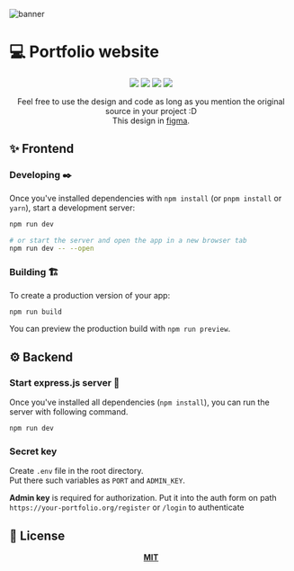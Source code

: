 ![banner](https://github.com/aegislash525/aegislash/assets/106997330/5a8b62b5-e4ed-4226-bba0-09c4b4363b57)

# 💻 Portfolio website

<div align="center">
<img src="https://img.shields.io/badge/NEXT.js-ea4848?logo=javascript&style=for-the-badge&logoColor=white"/>
<img src="https://img.shields.io/badge/svelte-orange?logo=svelte&style=for-the-badge&logoColor=white"/>
<img src="https://img.shields.io/badge/tailwind-blue?style=for-the-badge"/>
<img src="https://img.shields.io/badge/MIT-green?style=for-the-badge"/>
<p>
Feel free to use the design and code as long as you mention the original source in your project :D <br/>
This design in <a href="https://www.figma.com/design/1K1NQhNzu7sNWPj9kTvjBD/portfolio?node-id=0-1&t=G5PmOOhmYQ1aRkh9-1">figma</a>.
</p>
</div>

## ✨ Frontend

### Developing ✒️

Once you've installed dependencies with `npm install` (or `pnpm install` or `yarn`), start a development server:

```bash
npm run dev

# or start the server and open the app in a new browser tab
npm run dev -- --open
```

### Building 🏗️

To create a production version of your app:

```bash
npm run build
```

You can preview the production build with `npm run preview`.

## ⚙️ Backend

### Start express.js server 🔌

Once you've installed all dependencies (`npm install`), you can run the server with following command.

``` bash
npm run dev
```

<!-- ### Swagger

Swagger (on endpoint `http://localhost:port/swagger`) is available only in `dev` mode. -->

<!-- ### Database 📑

The database file(`sqlite.sqlite3`) must be in `/database/` directory. <br/>
Use this command for migration

```bash
npm run migrate
``` -->

### Secret key

Create `.env` file in the root directory. <br />
Put there such variables as `PORT` and `ADMIN_KEY`.

<strong>Admin key</strong> is required for authorization. Put it into
the auth form on path <br /> `https://your-portfolio.org/register` or `/login`
to authenticate

<!-- * Configuration

* Database creation

* Database initialization

* How to run the test suite

* Services (job queues, cache servers, search engines, etc.)

* Deployment instructions -->

## 📄 License
<div align="center">
    <a href="https://choosealicense.com/licenses/mit/"><strong>MIT</strong></a>
</div>
